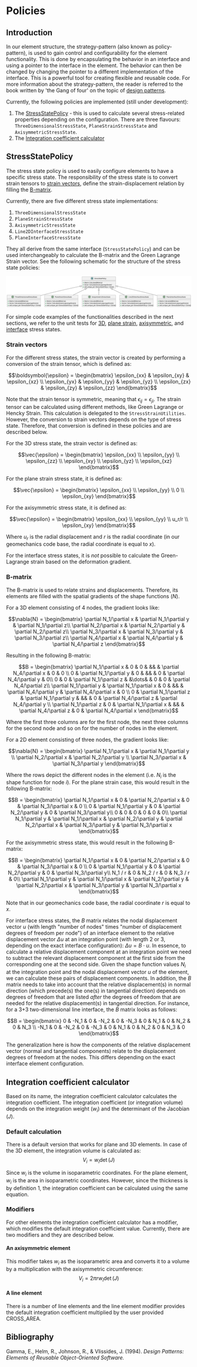 # Policies

## Introduction

In our element structure, the strategy-pattern (also known as policy-pattern), is used to gain control and
configurability for the element functionality. This is done by encapsulating the behavior in an interface and using a
pointer to the interface in the element. The behavior can then be changed by changing the pointer to a different
implementation of the interface. This is a powerful tool for creating flexible and reusable code. For more information
about the strategy-pattern, the reader is referred to the book written by 'the Gang of four' on the topic
of [design patterns](#bibliography).

Currently, the following policies are implemented (still under development):

1. The [StressStatePolicy](#stressstatepolicy) - this is used to calculate several stress-related properties depending
   on the configuration. There are three flavours: `ThreeDimensionalStressState`, `PlaneStrainStressState` and `AxisymmetricStressState`.
2. The [Integration coefficient calculator](#integration-coefficient-calculator)

## StressStatePolicy

The stress state policy is used to easily configure elements to have a specific stress state. The responsibility of the
stress state is to convert strain tensors to [strain vectors](#strain-vectors), define the strain-displacement relation
by filling the [B-matrix](#b-matrix).

Currently, there are five different stress state implementations:

1. `ThreeDimensionalStressState`
2. `PlaneStrainStressState`
3. `AxisymmetricStressState`
4. `Line2DInterfaceStressState`
5. `PlaneInterfaceStressState`

They all derive from the same interface (`StressStatePolicy`) and can be used interchangeably to calculate the B-matrix and the Green Lagrange Strain vector. See the following schematic for the structure of the
stress state policies:

![stress_state_policies.svg](stress_state_policies.svg)

For simple code examples of the functionalities described in the next sections, we refer to the unit tests for [3D](../tests/cpp_tests/custom_elements/test_three_dimensional_stress_state.cpp), [plane strain](../tests/cpp_tests/custom_elements/test_plane_strain_stress_state.cpp), [axisymmetric](../tests/cpp_tests/custom_elements/test_axisymmetric_stress_state.cpp), and [interface](../tests/cpp_tests/custom_elements/test_interface_stress_state_policy.cpp) stress states.

### Strain vectors

For the different stress states, the strain vector is created by performing a conversion of the strain tensor, which is defined as:
```math
\boldsymbol{\epsilon} = \begin{bmatrix} \epsilon_{xx} & \epsilon_{xy} & \epsilon_{xz} \\
                        \epsilon_{yx} & \epsilon_{yy} & \epsilon_{yz} \\
                        \epsilon_{zx} & \epsilon_{zy} & \epsilon_{zz} \end{bmatrix}
```
Note that the strain tensor is symmetric, meaning that $\epsilon_{ij} = \epsilon_{ji}$. The strain tensor can be calculated using different methods, like Green Lagrange or Hencky Strain. This calculation is delegated to the `StressStrainUtilities`. However, the conversion to strain vectors depends on the type of stress state. Therefore, that conversion is defined in these policies and are described below. 

For the 3D stress state, the strain vector is defined as:
```math
\vec{\epsilon} = \begin{bmatrix} \epsilon_{xx} \\
                                 \epsilon_{yy} \\
                                 \epsilon_{zz} \\
                                 \epsilon_{xy} \\
                                 \epsilon_{yz} \\
                                 \epsilon_{xz} \end{bmatrix}
```

For the plane strain stress state, it is defined as:
```math
\vec{\epsilon} = \begin{bmatrix} \epsilon_{xx} \\
                                 \epsilon_{yy} \\
                                 0 \\
                                 \epsilon_{xy} \end{bmatrix}
```

For the axisymmetric stress state, it is defined as:
```math
\vec{\epsilon} = \begin{bmatrix} \epsilon_{xx} \\
                                 \epsilon_{yy} \\
                                 u_r/r \\
                                 \epsilon_{xy} \end{bmatrix}
```
Where $u_r$ is the radial displacement and $r$ is the radial coordinate (in our geomechanics code base, the radial coordinate is equal to $x$).

For the interface stress states, it is _not_ possible to calculate the Green-Lagrange strain based on the deformation gradient.

### B-matrix
The B-matrix is used to relate strains and displacements. Therefore, its elements are filled with the spatial gradients of the shape functions ($N$).

For a 3D element consisting of 4 nodes, the gradient looks like:
```math
\nabla{N} =
\begin{bmatrix}
\partial N_1/\partial x & \partial N_1/\partial y & \partial N_1/\partial z\\
\partial N_2/\partial x & \partial N_2/\partial y & \partial N_2/\partial z\\
\partial N_3/\partial x & \partial N_3/\partial y & \partial N_3/\partial z\\
\partial N_4/\partial x & \partial N_4/\partial y & \partial N_4/\partial z
\end{bmatrix}
```
Resulting in the following B-matrix:
```math
B =
\begin{bmatrix}
\partial N_1/\partial x & 0 & 0 & && & \partial N_4/\partial x & 0 & 0 \\
0 & \partial N_1/\partial y & 0 & && & 0 & \partial N_4/\partial y & 0\\
0 & 0 & \partial N_1/\partial z & &\dots& & 0 & 0 & \partial N_4/\partial z\\
\partial N_1/\partial y & \partial N_1/\partial x & 0 & && & \partial N_4/\partial y & \partial N_4/\partial x & 0 \\
0 & \partial N_1/\partial z & \partial N_1/\partial y & && & 0 & \partial N_4/\partial z & \partial N_4/\partial y \\
\partial N_1/\partial z & 0 & \partial N_1/\partial x & && & \partial N_4/\partial z & 0 & \partial N_4/\partial x
\end{bmatrix}
```
Where the first three columns are for the first node, the next three columns for the second node and so on for the number of nodes in the element.

For a 2D element consisting of three nodes, the gradient looks like:
```math
\nabla{N} =
\begin{bmatrix}
\partial N_1/\partial x & \partial N_1/\partial y \\
\partial N_2/\partial x & \partial N_2/\partial y \\
\partial N_3/\partial x & \partial N_3/\partial y
\end{bmatrix}
```
Where the rows depict the different nodes in the element (i.e. $N_i$ is the shape function for node $i$). For the plane strain case, this would result in the following B-matrix:
```math
B =
\begin{bmatrix}
\partial N_1/\partial x & 0 & \partial N_2/\partial x & 0 & \partial N_3/\partial x & 0 \\
0 & \partial N_1/\partial y & 0 & \partial N_2/\partial y & 0 & \partial N_3/\partial y\\
0 & 0 & 0 & 0 & 0 & 0\\
\partial N_1/\partial y & \partial N_1/\partial x & \partial N_2/\partial y & \partial N_2/\partial x & \partial N_3/\partial y & \partial N_3/\partial x
\end{bmatrix}
```
For the axisymmetric stress state, this would result in the following B-matrix:
```math
B =
\begin{bmatrix}
\partial N_1/\partial x & 0 & \partial N_2/\partial x & 0 & \partial N_3/\partial x & 0 \\
0 & \partial N_1/\partial y & 0 & \partial N_2/\partial y & 0 & \partial N_3/\partial y\\
N_1 / r & 0 & N_2 / r & 0 & N_3 / r & 0\\
\partial N_1/\partial y & \partial N_1/\partial x & \partial N_2/\partial y & \partial N_2/\partial x & \partial N_3/\partial y & \partial N_3/\partial x
\end{bmatrix}
```
Note that in our geomechanics code base, the radial coordinate $r$ is equal to $x$.

For interface stress states, the $`B`$ matrix relates the nodal displacement vector $`u`$ (with length "number of nodes" times "number of displacement degrees of freedom per node") of an interface element to the relative displacement vector $`\Delta u`$ at an integration point (with length 2 or 3, depending on the exact interface configuration): $`\Delta u = B \cdot u`$.   In essence, to calculate a relative displacement component at an integration point we need to subtract the relevant displacement component at the first side from the corresponding one at the second side.  Given the shape function values $`N_i`$ at the integration point and the nodal displacement vector $`u`$ of the element, we can calculate these pairs of displacement components.  In addition, the $`B`$ matrix needs to take into account that the relative displacement(s) in normal direction (which precede(s) the one(s) in tangential direction) depends on degrees of freedom that are listed _after_ the degrees of freedom that are needed for the relative displacement(s) in tangential direction.  For instance, for a 3+3 two-dimensional line interface, the $`B`$ matrix looks as follows:
```math
B =
\begin{bmatrix}
 0   & -N_1 &  0   & -N_2 &  0   & -N_3 & 0   & N_1 & 0   & N_2 & 0   & N_3 \\
-N_1 &  0   & -N_2 &  0   & -N_3 &  0   & N_1 & 0   & N_2 & 0   & N_3 & 0
\end{bmatrix}
```
The generalization here is how the components of the relative displacement vector (normal and tangential components) relate to the displacement degrees of freedom at the nodes.  This differs depending on the exact interface element configuration. 

## Integration coefficient calculator

Based on its name, the integration coefficient calculator calculates the integration coefficient. The integration coefficient (or integration volume) 
depends on the integration weight ($w_i$) and the determinant of the Jacobian ($J$). 

### Default calculation
There is a default version that works for plane and 3D elements. In case of the 3D element, the integration volume is calculated as:
$$V_i = w_i \det{(J)}$$

Since $w_i$ is the volume in isoparametric coordinates. For the plane element, $w_i$ is the area in isoparametric coordinates. 
However, since the thickness is by definition 1, the integration coefficient can be calculated using the same equation.

### Modifiers

For other elements the integration coefficient calculator has a modifier, which modifies the default integration coefficient value. Currently, there are two modifiers and they are described below. 

#### An axisymmetric element

This modifier takes $w_i$ as the isoparametric area and converts it to a volume by a multiplication with the axisymmetric circumference:
$$V_i = 2\pi r w_i \det{(J)}$$

#### A line element

There is a number of line elements and the line element modifier provides the default integration coefficient multiplied by the user provided CROSS_AREA.


## Bibliography
Gamma, E., Helm, R., Johnson, R., & Vlissides, J. (1994). _Design Patterns: Elements of Reusable Object-Oriented Software._
